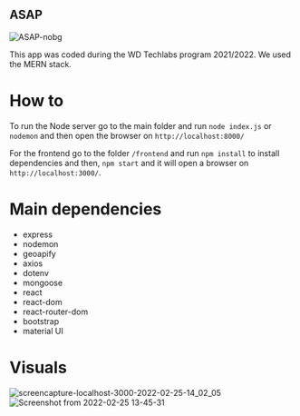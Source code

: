 ## ASAP
![ASAP-nobg](https://user-images.githubusercontent.com/43504407/156351363-02c9a030-bda3-40ed-8213-f73fef778453.png)


This app was coded during the WD Techlabs program 2021/2022.
We used the MERN stack.

# How to 
To run the Node server go to the main folder and run
`node index.js` or `nodemon`
and then open the browser on `http://localhost:8000/`

For the frontend go to the folder `/frontend` and run
`npm install`
to install dependencies and then,
`npm start`
and it will open a browser on `http://localhost:3000/`.

# Main dependencies
- express
- nodemon
- geoapify
- axios
- dotenv
- mongoose
- react
- react-dom
- react-router-dom
- bootstrap
- material UI

# Visuals
![screencapture-localhost-3000-2022-02-25-14_02_05](https://user-images.githubusercontent.com/43504407/156351418-33245c25-3d5d-489d-b119-dc1767602e20.png)
![Screenshot from 2022-02-25 13-45-31](https://user-images.githubusercontent.com/43504407/156351495-32b89264-f91c-46bc-a258-872a17e6d630.png)

